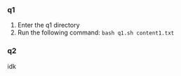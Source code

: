 ### q1
1. Enter the q1 directory
2. Run the following command:
`bash q1.sh content1.txt`

### q2
idk
